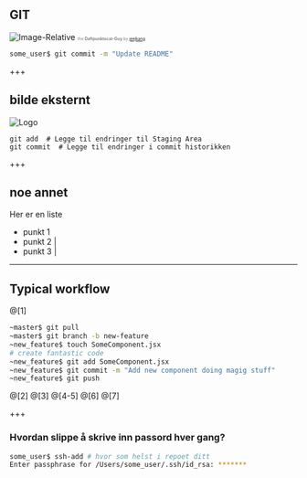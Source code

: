 ## GIT

![Image-Relative](https://d1z75bzl1vljy2.cloudfront.net/kitchen-sink/octocat-daftpunkocat.gif)
<span style="color:gray; font-size:0.5em">the <b>Daftpunktocat-Guy</b> by <a href="https://github.com/jeejkang" target="_blank">jeejkang</a></span>

```sh
some_user$ git commit -m "Update README"
```
+++
## bilde eksternt
![Logo](https://www.atlassian.com/dam/jcr:0c5257d5-ff01-4014-af12-faf2aec53cc3/01.svg)

```
git add  # Legge til endringer til Staging Area
git commit  # Legge til endringer i commit historikken
```
+++
## noe annet
Her er en liste
<br>
- punkt 1
- punkt 2 |
- punkt 3 |

---
## Typical workflow

@[1]
```sh
~master$ git pull
~master$ git branch -b new-feature
~new_feature$ touch SomeComponent.jsx
# create fantastic code
~new_feature$ git add SomeComponent.jsx
~new_feature$ git commit -m "Add new component doing magig stuff"
~new_feature$ git push
```
@[2]
@[3]
@[4-5]
@[6]
@[7]

+++

### Hvordan slippe å skrive inn passord hver gang?

```sh
some_user$ ssh-add # hvor som helst i repoet ditt
Enter passphrase for /Users/some_user/.ssh/id_rsa: *******
```

